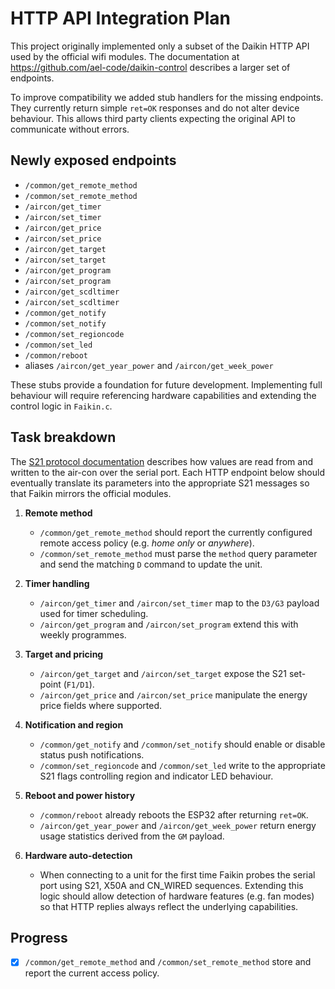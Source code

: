 # HTTP API Integration Plan

This project originally implemented only a subset of the Daikin HTTP API used by the official wifi modules.  The documentation at <https://github.com/ael-code/daikin-control> describes a larger set of endpoints.

To improve compatibility we added stub handlers for the missing endpoints.  They currently return simple `ret=OK` responses and do not alter device behaviour.  This allows third party clients expecting the original API to communicate without errors.

## Newly exposed endpoints

- `/common/get_remote_method`
- `/common/set_remote_method`
- `/aircon/get_timer`
- `/aircon/set_timer`
- `/aircon/get_price`
- `/aircon/set_price`
- `/aircon/get_target`
- `/aircon/set_target`
- `/aircon/get_program`
- `/aircon/set_program`
- `/aircon/get_scdltimer`
- `/aircon/set_scdltimer`
- `/common/get_notify`
- `/common/set_notify`
- `/common/set_regioncode`
- `/common/set_led`
- `/common/reboot`
- aliases `/aircon/get_year_power` and `/aircon/get_week_power`

These stubs provide a foundation for future development.  Implementing full behaviour will require referencing hardware capabilities and extending the control logic in `Faikin.c`.

## Task breakdown

The [S21 protocol documentation](../Manuals/S21.md) describes how values are
read from and written to the air-con over the serial port.  Each HTTP endpoint
below should eventually translate its parameters into the appropriate S21
messages so that Faikin mirrors the official modules.

1. **Remote method**
   - `/common/get_remote_method` should report the currently configured remote
     access policy (e.g. *home only* or *anywhere*).
   - `/common/set_remote_method` must parse the `method` query parameter and send
     the matching `D` command to update the unit.

2. **Timer handling**
   - `/aircon/get_timer` and `/aircon/set_timer` map to the `D3/G3` payload used
     for timer scheduling.
   - `/aircon/get_program` and `/aircon/set_program` extend this with weekly
     programmes.

3. **Target and pricing**
   - `/aircon/get_target` and `/aircon/set_target` expose the S21 set-point
     (`F1/D1`).
   - `/aircon/get_price` and `/aircon/set_price` manipulate the energy price
     fields where supported.

4. **Notification and region**
   - `/common/get_notify` and `/common/set_notify` should enable or disable
     status push notifications.
   - `/common/set_regioncode` and `/common/set_led` write to the appropriate S21
     flags controlling region and indicator LED behaviour.

5. **Reboot and power history**
   - `/common/reboot` already reboots the ESP32 after returning `ret=OK`.
   - `/aircon/get_year_power` and `/aircon/get_week_power` return energy usage
     statistics derived from the `GM` payload.

6. **Hardware auto-detection**
   - When connecting to a unit for the first time Faikin probes the serial port
     using S21, X50A and CN_WIRED sequences.  Extending this logic should allow
     detection of hardware features (e.g. fan modes) so that HTTP replies always
     reflect the underlying capabilities.

## Progress

- [x] `/common/get_remote_method` and `/common/set_remote_method` store and
  report the current access policy.
